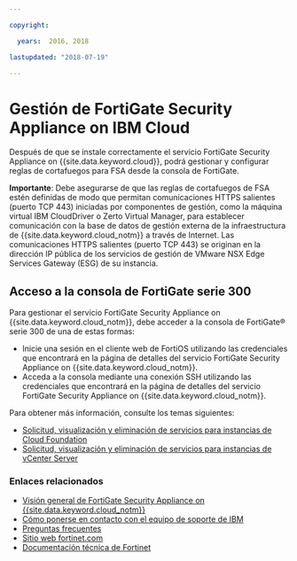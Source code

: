 ```yaml
---

copyright:

  years:  2016, 2018

lastupdated: "2018-07-19"

---
```


# Gestión de FortiGate Security Appliance on IBM Cloud

Después de que se instale correctamente el servicio FortiGate Security Appliance on {{site.data.keyword.cloud}}, podrá gestionar y configurar reglas de cortafuegos para FSA desde la consola de FortiGate.

**Importante**: Debe asegurarse de que las reglas de cortafuegos de FSA estén definidas de modo que permitan comunicaciones HTTPS salientes (puerto TCP 443) iniciadas por componentes de gestión, como la máquina virtual IBM CloudDriver o Zerto Virtual Manager, para establecer comunicación con la base de datos de gestión externa de la infraestructura de {{site.data.keyword.cloud_notm}} a través de Internet. Las comunicaciones HTTPS salientes (puerto TCP 443) se originan en la dirección IP pública de los servicios de gestión de VMware NSX Edge Services Gateway (ESG) de su instancia.

## Acceso a la consola de FortiGate serie 300

Para gestionar el servicio FortiGate Security Appliance on {{site.data.keyword.cloud_notm}}, debe acceder a la consola de FortiGate® serie 300 de una de estas formas:
* Inicie una sesión en el cliente web de FortiOS utilizando las credenciales que encontrará en la página de detalles del servicio FortiGate Security Appliance on {{site.data.keyword.cloud_notm}}.
* Acceda a la consola mediante una conexión SSH utilizando las credenciales que encontrará en la página de detalles del servicio FortiGate Security Appliance on {{site.data.keyword.cloud_notm}}.

Para obtener más información, consulte los temas siguientes:
* [Solicitud, visualización y eliminación de servicios para instancias de Cloud Foundation](../sddc/sd_addingremovingservices.html)
* [Solicitud, visualización y eliminación de servicios para instancias de vCenter Server](../vcenter/vc_addingremovingservices.html)

### Enlaces relacionados

* [Visión general de FortiGate Security Appliance on {{site.data.keyword.cloud_notm}}](fsa_considerations.html)
* [Cómo ponerse en contacto con el equipo de soporte de IBM](../vmonic/trbl_support.html)
* [Preguntas frecuentes](../vmonic/faq.html)
* [Sitio web fortinet.com](https://www.fortinet.com/)
* [Documentación técnica de Fortinet](http://docs.fortinet.com/fortigate/admin-guides)
